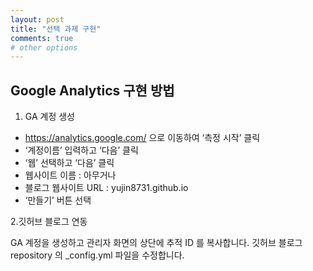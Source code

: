 ```yaml
---
layout: post
title: "선택 과제 구현"
comments: true
# other options
---
```



## Google Analytics 구현 방법
1. GA 계정 생성
- https://analytics.google.com/ 으로 이동하여 ‘측정 시작’ 클릭
- ‘계정이름’ 입력하고 ‘다음’ 클릭
- ‘웹’ 선택하고 ‘다음’ 클릭
- 웹사이트 이름 : 아무거나
- 블로그 웹사이트 URL : yujin8731.github.io
- ‘만들기’ 버튼 선택

2.깃허브 블로그 연동

GA 계정을 생성하고 관리자 화면의 상단에 추적 ID 를 복사합니다.
깃허브 블로그 repository 의 _config.yml 파일을 수정합니다.



